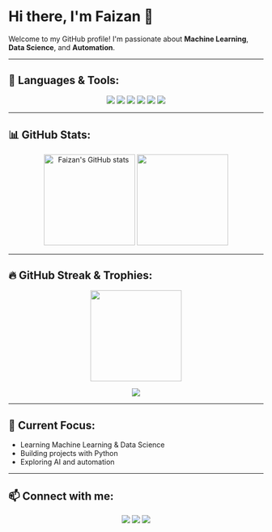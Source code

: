 # Hi there, I'm Faizan 👋  

Welcome to my GitHub profile! I'm passionate about **Machine Learning**, **Data Science**, and **Automation**.  

---

## 🚀 Languages & Tools:
<p align="center">
  <img src="https://img.shields.io/badge/Python-3776AB?style=for-the-badge&logo=python&logoColor=white"/>
  <img src="https://img.shields.io/badge/NumPy-013243?style=for-the-badge&logo=numpy&logoColor=white"/>
  <img src="https://img.shields.io/badge/Pandas-150458?style=for-the-badge&logo=pandas&logoColor=white"/>
  <img src="https://img.shields.io/badge/Matplotlib-11557c?style=for-the-badge&logo=plotly&logoColor=white"/>
  <img src="https://img.shields.io/badge/Plotly-3F4F75?style=for-the-badge&logo=plotly&logoColor=white"/>
  <img src="https://img.shields.io/badge/Scikit--learn-F7931E?style=for-the-badge&logo=scikit-learn&logoColor=white"/>
</p>

---

## 📊 GitHub Stats:
<p align="center">
  <img src="https://github-readme-stats.vercel.app/api?username=jattFaizan423&show_icons=true&theme=tokyonight" alt="Faizan's GitHub stats" height="180px"/>
  <img src="https://github-readme-stats.vercel.app/api/top-langs/?username=jattFaizan423&layout=compact&theme=tokyonight" height="180px"/>
</p>

---

## 🔥 GitHub Streak & Trophies:
<p align="center">
  <img src="https://github-readme-streak-stats.herokuapp.com/?user=jattFaizan423&theme=tokyonight" height="180px"/>
</p>

<p align="center">
  <img src="https://github-profile-trophy.vercel.app/?username=jattFaizan423&theme=radical&margin-w=15&margin-h=15"/>
</p>

---

## 🎯 Current Focus:
- Learning Machine Learning & Data Science  
- Building projects with Python  
- Exploring AI and automation  

---

## 📫 Connect with me:
<p align="center">
  <a href="https://github.com/jattFaizan423"><img src="https://img.shields.io/badge/GitHub-100000?style=for-the-badge&logo=github&logoColor=white"/></a>
  <a href="https://www.linkedin.com"><img src="https://img.shields.io/badge/LinkedIn-0077B5?style=for-the-badge&logo=linkedin&logoColor=white"/></a>
  <a href="mailto:your-email@example.com"><img src="https://img.shields.io/badge/Email-D14836?style=for-the-badge&logo=gmail&logoColor=white"/></a>
</p>

